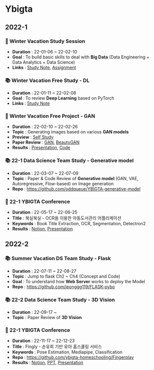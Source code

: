 # Ybigta
## 2022-1
### 🌱 Winter Vacation Study Session
- **Duration** : 22-01-06 ~ 22-02-10
- **Goal** : To build basic skills to deal with **Big Data** (Data Engineering + Data Analytics + Data Science)
- **Links** : [Study Note](https://jeonggg119.tistory.com/category/Data), [Assignment](https://github.com/jeonggg119/Ybigta/tree/master/2022_winter_session)


### 📚 Winter Vacation Free Study - DL
- **Duration** : 22-01-11 ~ 22-02-08
- **Goal** : To review **Deep Learning** based on PyTorch
- **Links** : [Study Note](https://jeonggg119.tistory.com/category/DL/Pytorch)


### 🌿 Winter Vacation Free Project - GAN
- **Duration** : 22-02-10 ~ 22-02-26
- **Topic** : Generating images based on various **GAN models**
- **Preview** : [Self Study](https://jeonggg119.tistory.com/37?category=1047618)
- **Paper Review** : [GAN](https://github.com/jeonggg119/DL_paper/issues/19), [BeautyGAN](https://github.com/jeonggg119/DL_paper/issues/20)
- **Results** : [Presentation](https://github.com/jeonggg119/Ybigta/blob/master/2022_winter_project_GAN/GAN_ppt_final.pdf), [Code](https://github.com/jeonggg119/Ybigta/tree/master/2022_winter_project_GAN/Code)


### 📚 22-1 Data Science Team Study - Generative model
- **Duration** : 22-03-07 ~ 22-07-09
- **Topic** : Paper & Code Review of **Generative model** (GAN, VAE, Autoregressive, Flow-based) on Image generation
- **Repo** : https://github.com/oddqueue/YBIGTA-generative-model


### 🥉 22-1 YBIGTA Conference
- **Duration** : 22-05-17 ~ 22-06-25
- **Title** : 북실북실 - OCR을 이용한 아동도서관리 어플리케이션
- **Keywords** : Book Title Extraction, OCR, Segmentation, Detectron2
- **Results** : [Notion](https://slender-gasosaurus-ccc.notion.site/d5b18b404b1441d4bbfa92e8bdc6ecaa), [Presentation](https://www.youtube.com/watch?v=qekmi_4Milw)


## 2022-2
### 📚 Summer Vacation DS Team Study - Flask
- **Duration** : 22-07-11 ~ 22-08-27
- **Topic** : Jump to flask Ch2 ~ Ch4 (Concept and Code)
- **Goal** : To understand how **Web Server** works to deploy the Model
- **Repo** : https://github.com/jeonggg119/FLASK-pybo


### 📚 22-2 Data Science Team Study - 3D Vision
- **Duration** : 22-09-17 ~ 
- **Topic** : Paper Review of **3D Vision**


### 🥈 22-1 YBIGTA Conference
- **Duration** : 22-11-17 ~ 22-12-23
- **Title** : Fingly - 손유희 기반 유아 홈스쿨링 서비스
- **Keywords** : Pose Estimation, Mediapipe, Classification
- **Repo** : https://github.com/ybigta-homeschooling/Fingerplay
- **Results** : [Notion](https://www.notion.so/Fingly-bc0389cdebea4c0a9a16da4899019987), [PPT](https://www.notion.so/bab45ec5ede54bb98d88a3579f401e1e#b6e531abf2194ae4acc871099a4a583d), [Presentation](https://www.youtube.com/watch?v=V4WWk4vjBEw&list=PLIZ3mKAU9ragn1woIEWls9zaV1p69rq1D&index=8)
